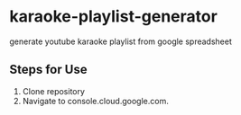 # karaoke-playlist-generator
generate youtube karaoke playlist from google spreadsheet

## Steps for Use
1. Clone repository
2. Navigate to console.cloud.google.com.
